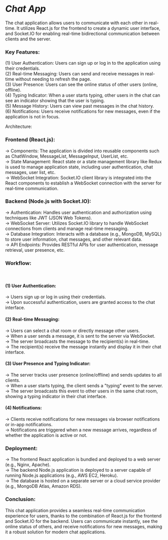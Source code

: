 <h1><i>Chat App</i></h1>
The chat application allows users to communicate with each other in real-time. It utilizes React.js for 
the frontend to create a dynamic user interface, and Socket.IO for enabling real-time bidirectional communication 
between clients and the server.

<h3>Key Features:</h3>

(1) User Authentication: Users can sign up or log in to the application using their credentials.<br>
(2) Real-time Messaging: Users can send and receive messages in real-time without needing to refresh the page.<br>
(3) User Presence: Users can see the online status of other users (online, offline).<br>
(4) Typing Indicator: When a user starts typing, other users in the chat can see an indicator showing that the user is typing.<br>
(5) Message History: Users can view past messages in the chat history.<br>
(6) Notifications: Users receive notifications for new messages, even if the application is not in focus.<br>

Architecture:<br>
<h3>Frontend (React.js):</h3>

-> Components: The application is divided into reusable components such as ChatWindow, MessageList, MessageInput, UserList, etc.<br>
-> State Management: React state or a state management library like Redux is used to manage application state, including user authentication, chat messages, user list, etc.<br>
-> WebSocket Integration: Socket.IO client library is integrated into the React components to establish a WebSocket connection with the server for real-time communication.<br>

<h3>Backend (Node.js with Socket.IO):</h3>

-> Authentication: Handles user authentication and authorization using techniques like JWT (JSON Web Tokens).<br>
-> WebSocket Server: Utilizes Socket.IO library to handle WebSocket connections from clients and manage real-time messaging.<br>
-> Database Integration: Interacts with a database (e.g., MongoDB, MySQL) to store user information, chat messages, and other relevant data.<br>
-> API Endpoints: Provides RESTful APIs for user authentication, message retrieval, user presence, etc.<br>

<h3>Workflow:</h3><br>
<h4>(1) User Authentication:</h4>

-> Users sign up or log in using their credentials.<br>
-> Upon successful authentication, users are granted access to the chat interface.<br>

<h4>(2) Real-time Messaging:</h4>

-> Users can select a chat room or directly message other users.<br>
-> When a user sends a message, it is sent to the server via WebSocket.<br>
-> The server broadcasts the message to the recipient(s) in real-time.<br>
-> The recipient(s) receive the message instantly and display it in their chat interface.<br>

<h4>(3) User Presence and Typing Indicator:</h4>

-> The server tracks user presence (online/offline) and sends updates to all clients.<br>
-> When a user starts typing, the client sends a "typing" event to the server.<br>
-> The server broadcasts this event to other users in the same chat room, showing a typing indicator in their chat interface.<br>

<h4>(4) Notifications:</h4>

-> Clients receive notifications for new messages via browser notifications or in-app notifications.<br>
-> Notifications are triggered when a new message arrives, regardless of whether the application is active or not.<br>

<h3>Deployment:</h3>

-> The frontend React application is bundled and deployed to a web server (e.g., Nginx, Apache).<br>
-> The backend Node.js application is deployed to a server capable of running Node.js applications (e.g., AWS EC2, Heroku).<br>
-> The database is hosted on a separate server or a cloud service provider (e.g., MongoDB Atlas, Amazon RDS).<be>

<h3>Conclusion:</h3>

This chat application provides a seamless real-time communication experience for users, thanks to the combination of React.js 
for the frontend and Socket.IO for the backend. Users can communicate instantly, see the online status of others, and receive 
notifications for new messages, making it a robust solution for modern chat applications.








